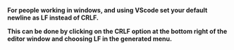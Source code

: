 **For people working in windows, and using VScode set your default newline as LF instead of CRLF.**

**This can be done by clicking on the CRLF option at the bottom right of the editor window and choosing LF in the generated menu.**